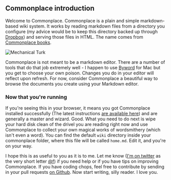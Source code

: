 ## Commonplace introduction

Welcome to Commonplace. Commonplace is a plain and simple markdown-based wiki system. It works by reading markdown files from a directory you configure (my advice would be to keep this directory backed up through [Dropbox](http://getdropbox.com)) and serving those files in HTML. The name comes from [Commonplace books](http://en.wikipedia.org/wiki/Commonplace_book).

![Mechanical Turk](http://madebyform.com/commonplace/img/turk.png)

Commonplace is not meant to be a markdown editor. There are a number of tools that do that job extremely well - I happen to use [Byword](http://bywordapp.com) for Mac but you get to choose your own poison. Changes you do in your editor will reflect upon refresh. For now, consider Commonplace a beautiful way to browse the documents you create using your Markdown editor.

### Now that you're running

If you're seeing this in your browser, it means you got Commonplace installed successfully (The latest instructions [are available here](https://github.com/fredoliveira/commonplace#readme)) and are generally a master and wizard. Good. What you need to do next is wipe your hard disk clean of the drivel you are reading right now and use Commonplace to collect your own magical works of wordsmithery (which isn't even a word). You can find the default `wiki` directory inside your commonplace folder, where this file will be called `home.md`. Edit it, and you're on your way.

I hope this is as useful to you as it is to me. Let me know ([I'm on twitter](http://twitter.com/f) as the very short letter [@f](http://twitter.com/f)) if you need help or if you have tips on improving Commonplace. If you have coding chops, feel free to contribute by sending in your pull requests [on Github](https://github.com/fredoliveira/commonplace). Now start writing, silly reader. I love you.